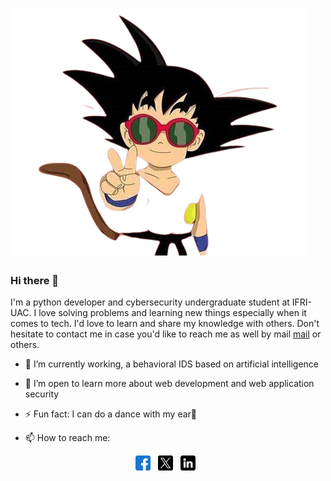 # ![land229](https://github.com/land229/land229/blob/main/one1-removebg-preview.png)
### Hi there 👋
I'm a python developer and cybersecurity undergraduate student at IFRI-UAC. I love solving problems and learning new things especially when it comes to tech. I'd love to learn and share my knowledge with others.  Don't hesitate to contact me in case you'd like to reach me as well by mail [mail](mailto:landryidani950@gmail.com) or others.

- 🔭 I’m currently working, a behavioral IDS based on artificial intelligence
  
- 🌱 I’m open to learn more about web development and web application security

- ⚡ Fun fact: I can do a dance with my ear🤣

- 📫 How to reach me:

<p align='center'>
  <a href="https://www.facebook.com/landryvivien.idani"><img height="24" src="https://github.com/land229/land229/blob/main/facebook_733547.png"></a>&nbsp;&nbsp;
  <a href="https://twitter.com/TheGoDev1"><img height="24" src="https://github.com/land229/land229/blob/main/twitter_5968830.png"></a>&nbsp;&nbsp;
  <a href="https://www.linkedin.com/in/voir-landry-idani"><img height="24" src="https://github.com/land229/land229/blob/main/linkedin_3536569.png"></a>&nbsp;&nbsp;
</p>
